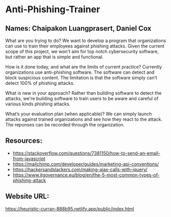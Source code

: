 # Anti-Phishing-Trainer
## Names: Chaipakon Luangprasert, Daniel Cox

What are you trying to do?
We want to develop a program that organizations can use to train their employees against phishing attacks. Given the current scope of this project, we won't aim for top notch cybersecurity software, but rather an app that is simple and functional.

How is it done today, and what are the limits of current practice?
Currently organizations use anti-phishing software. The software can detect and block suspicious content. The limitation is that the software simply can’t detect 100% of phishing attacks.

What is new in your approach?
Rather than building software to detect the attacks, we're building software to train users to be aware and careful of various kinds phishing attacks.

What’s your evaluation plan (when applicable)?
We can simply launch attacks against trained organizations and see how they react to the attack. The reponses can be recorded through the organization.

## Resources:
- https://stackoverflow.com/questions/7381150/how-to-send-an-email-from-javascript
- https://mailchimp.com/developer/guides/marketing-api-conventions/
- https://hackersandslackers.com/making-ajax-calls-with-jquery/
- https://www.itgovernance.eu/blog/en/the-5-most-common-types-of-phishing-attack

## Website URL:
https://heuristic-curran-888b95.netlify.app/public/index.html
